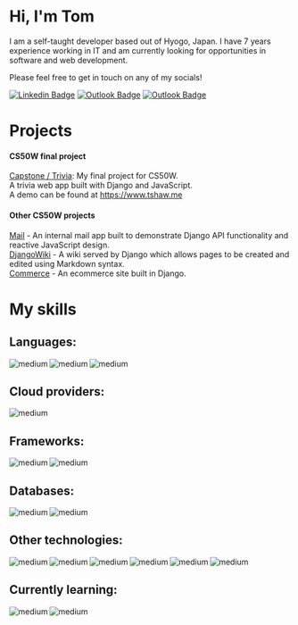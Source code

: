 # Hi, I'm Tom

I am a self-taught developer based out of Hyogo, Japan.
I have 7 years experience working in IT and am currently looking for opportunities in software and web development.

Please feel free to get in touch on any of my socials!

[![Linkedin Badge](https://img.shields.io/badge/LinkedIn-0077B5?style=flat&logo=Linkedin&logoColor=white&link=https://www.linkedin.com/in/tds455/)](https://www.linkedin.com/in/tds455/)
[![Outlook Badge](https://img.shields.io/badge/Mail-0077B5?style=flate&logo=microsoft-outlook&logoColor=white&link=mailto:tds-1993@outlook.com)](mailto:tds-1993@outlook.com)
[![Outlook Badge](https://img.shields.io/badge/Portfolio-0077B5?style=flate&logo=About.me&logoColor=white)](https://tshaw.me)


# Projects

#### CS50W final project
[Capstone / Trivia](https://github.com/tds455/Capstone-Trivia):  My final project for CS50W. <br>  A trivia web app built with Django and JavaScript.<br>
A demo can be found at https://www.tshaw.me

#### Other CS50W projects
[Mail](https://github.com/tds455/Mail) - An internal mail app built to demonstrate Django API functionality and reactive JavaScript design.<br>
[DjangoWiki](https://github.com/tds455/DjangoWiki) - A wiki served by Django which allows pages to be created and edited using Markdown syntax.<br>
[Commerce](https://github.com/tds455/Commerce) - An ecommerce site built in Django.<br>

# My skills 

## Languages:
<img align="left" alt="medium" src="https://img.shields.io/badge/Python-FFD43B?style=for-the-badge&logo=python&logoColor=blue" />
<img align="left" alt="medium" src="https://img.shields.io/badge/C-00599C?style=for-the-badge&logo=c&logoColor=white" />
<img align="left" alt="medium" src="https://img.shields.io/badge/JavaScript-323330?style=for-the-badge&logo=javascript&logoColor=F7DF1E" />
<br>

## Cloud providers:
<img align="left" alt="medium" src="https://img.shields.io/badge/Amazon_AWS-FF9900?style=for-the-badge&logo=amazonaws&logoColor=white" />
<br>

## Frameworks:
<img align="left" alt="medium" src="https://img.shields.io/badge/Django-092E20?style=for-the-badge&logo=django&logoColor=green" />
<img align="left" alt="medium" src="https://img.shields.io/badge/Flask-000000?style=for-the-badge&logo=flask&logoColor=white" />
<br>

## Databases:
<img align="left" alt="medium" src="https://img.shields.io/badge/MySQL-005C84?style=for-the-badge&logo=mysql&logoColor=white" />
<img align="left" alt="medium" src="https://img.shields.io/badge/SQLite-07405E?style=for-the-badge&logo=sqlite&logoColor=white" />
<br>

## Other technologies:
<img align="left" alt="medium" src="https://img.shields.io/badge/Bootstrap-563D7C?style=for-the-badge&logo=bootstrap&logoColor=white" />
<img align="left" alt="medium" src="https://img.shields.io/badge/Docker-2CA5E0?style=for-the-badge&logo=docker&logoColor=white" />
<img align="left" alt="medium" src="https://img.shields.io/badge/HTML5-E34F26?style=for-the-badge&logo=html5&logoColor=white" />
<img align="left" alt="medium" src="https://img.shields.io/badge/CSS3-1572B6?style=for-the-badge&logo=css3&logoColor=white" />
<img align="left" alt="medium" src="https://img.shields.io/badge/Linux-FCC624?style=for-the-badge&logo=linux&logoColor=black" />
<img align="left" alt="medium" src="https://img.shields.io/badge/Jira-0052CC?style=for-the-badge&logo=Jira&logoColor=white" />
<br>

## Currently learning:
<img align="left" alt="medium" src="https://img.shields.io/badge/Go-00ADD8?style=for-the-badge&logo=go&logoColor=white" />
<img align="left" alt="medium" src="https://img.shields.io/badge/Vue.js-35495E?style=for-the-badge&logo=vuedotjs&logoColor=4FC08D" />
<br>


